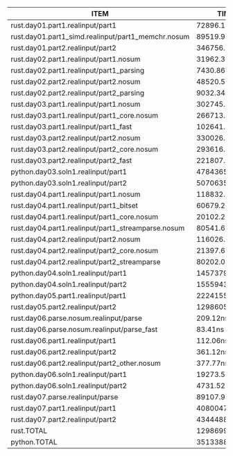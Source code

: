 |ITEM                                              |            TIME(ns)|            TIME(µs)|       TIME(ms)|        TIME(s)|
|--------------------------------------------------|--------------------|--------------------|---------------|---------------|
|rust.day01.part1.realinput/part1                  |          72896.11ns|             72.90µs|         0.07ms|          0.00s|
|rust.day01.part1_simd.realinput/part1_memchr.nosum|          89519.96ns|             89.52µs|         0.09ms|          0.00s|
|rust.day01.part2.realinput/part2                  |         346756.31ns|            346.76µs|         0.35ms|          0.00s|
|rust.day02.part1.realinput/part1.nosum            |          31962.39ns|             31.96µs|         0.03ms|          0.00s|
|rust.day02.part1.realinput/part1_parsing          |           7430.86ns|              7.43µs|         0.01ms|          0.00s|
|rust.day02.part2.realinput/part2.nosum            |          48520.51ns|             48.52µs|         0.05ms|          0.00s|
|rust.day02.part2.realinput/part2_parsing          |           9032.34ns|              9.03µs|         0.01ms|          0.00s|
|rust.day03.part1.realinput/part1.nosum            |         302745.66ns|            302.75µs|         0.30ms|          0.00s|
|rust.day03.part1.realinput/part1_core.nosum       |         266713.08ns|            266.71µs|         0.27ms|          0.00s|
|rust.day03.part1.realinput/part1_fast             |         102641.94ns|            102.64µs|         0.10ms|          0.00s|
|rust.day03.part2.realinput/part2.nosum            |         330026.35ns|            330.03µs|         0.33ms|          0.00s|
|rust.day03.part2.realinput/part2_core.nosum       |         293616.98ns|            293.62µs|         0.29ms|          0.00s|
|rust.day03.part2.realinput/part2_fast             |         221807.52ns|            221.81µs|         0.22ms|          0.00s|
|python.day03.soln1.realinput/part1                |        4784365.16ns|           4784.37µs|         4.78ms|          0.00s|
|python.day03.soln1.realinput/part2                |        5070635.30ns|           5070.64µs|         5.07ms|          0.01s|
|rust.day04.part1.realinput/part1.nosum            |         118832.78ns|            118.83µs|         0.12ms|          0.00s|
|rust.day04.part1.realinput/part1_bitset           |          60679.28ns|             60.68µs|         0.06ms|          0.00s|
|rust.day04.part1.realinput/part1_core.nosum       |          20102.21ns|             20.10µs|         0.02ms|          0.00s|
|rust.day04.part1.realinput/part1_streamparse.nosum|          80541.68ns|             80.54µs|         0.08ms|          0.00s|
|rust.day04.part2.realinput/part2.nosum            |         116026.32ns|            116.03µs|         0.12ms|          0.00s|
|rust.day04.part2.realinput/part2_core.nosum       |          21397.67ns|             21.40µs|         0.02ms|          0.00s|
|rust.day04.part2.realinput/part2_streamparse      |          80202.08ns|             80.20µs|         0.08ms|          0.00s|
|python.day04.soln1.realinput/part1                |        1457379.75ns|           1457.38µs|         1.46ms|          0.00s|
|python.day04.soln1.realinput/part2                |        1555943.55ns|           1555.94µs|         1.56ms|          0.00s|
|python.day05.part1.realinput/part1                |       22241554.30ns|          22241.55µs|        22.24ms|          0.02s|
|rust.day05.part2.realinput/part2                  |   129860511656.10ns|      129860511.66µs|    129860.51ms|        129.86s|
|rust.day06.parse.nosum.realinput/parse            |            209.12ns|              0.21µs|         0.00ms|          0.00s|
|rust.day06.parse.nosum.realinput/parse_fast       |             83.41ns|              0.08µs|         0.00ms|          0.00s|
|rust.day06.part1.realinput/part1                  |            112.06ns|              0.11µs|         0.00ms|          0.00s|
|rust.day06.part2.realinput/part2                  |            361.12ns|              0.36µs|         0.00ms|          0.00s|
|rust.day06.part2.realinput/part2_other.nosum      |            377.77ns|              0.38µs|         0.00ms|          0.00s|
|python.day06.soln1.realinput/part1                |          19273.52ns|             19.27µs|         0.02ms|          0.00s|
|python.day06.soln1.realinput/part2                |           4731.52ns|              4.73µs|         0.00ms|          0.00s|
|rust.day07.parse.realinput/parse                  |          89107.92ns|             89.11µs|         0.09ms|          0.00s|
|rust.day07.part1.realinput/part1                  |        4080047.84ns|           4080.05µs|         4.08ms|          0.00s|
|rust.day07.part2.realinput/part2                  |        4344488.54ns|           4344.49µs|         4.34ms|          0.00s|
|rust.TOTAL                                        |   129869927220.02ns|      129869927.22µs|    129869.93ms|        129.87s|
|python.TOTAL                                      |       35133883.09ns|          35133.88µs|        35.13ms|          0.04s|
